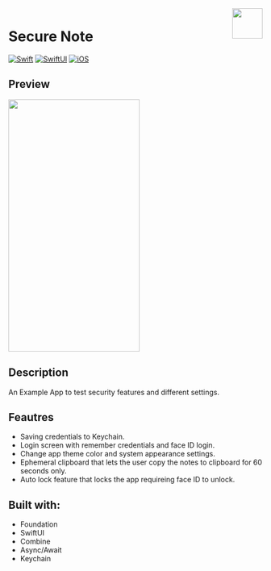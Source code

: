 <!-- HEADER -->
<img src="./Preview/app-icon.png" width="60" align="right"/>
<h1> Secure Note </h1>

[![Swift](https://img.shields.io/badge/Swift-5.0-orange.svg?longCache=true&style=flat&logo=swift)][Swift]
[![SwiftUI](https://img.shields.io/badge/SwiftUI-3.0-blue.svg?longCache=true&style=flat&logo=swift&logoColor=blue)][SwiftUI]
[![iOS](https://img.shields.io/badge/iOS-16.0+-lightgrey.svg?longCache=true&?style=flat&logo=apple)][iOS]





<!-- BODY -->

## Preview

<p align="left">
	<img src="./Preview/iphone-preview.gif" width="260" height="500"/>
</p>


## Description
An Example App to test security features and different settings.

## Feautres

- Saving credentials to Keychain.
- Login screen with remember credentials and face ID login.
- Change app theme color and system appearance settings.
- Ephemeral clipboard that lets the user copy the notes to clipboard for 60 seconds only.
- Auto lock feature that locks the app requireing face ID to unlock.

## Built with:
- Foundation
- SwiftUI
- Combine
- Async/Await
- Keychain




<!-- FOOTER -->
<!-- Permanent links -->
[Swift]: https://www.swift.org
[SwiftUI]: https://developer.apple.com/documentation/swiftui/
[iOS]: https://developer.apple.com/ios/
